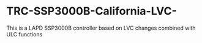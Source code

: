 # TRC-SSP3000B-California-LVC-
This is a LAPD SSP3000B controller based on LVC changes combined with ULC functions
